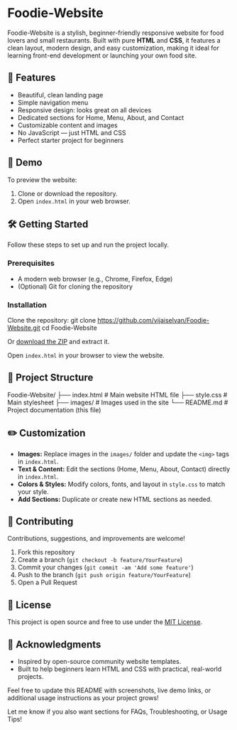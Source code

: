 # Foodie-Website

Foodie-Website is a stylish, beginner-friendly responsive website for food lovers and small restaurants. Built with pure **HTML** and **CSS**, it features a clean layout, modern design, and easy customization, making it ideal for learning front-end development or launching your own food site.

## 🌟 Features

- Beautiful, clean landing page
- Simple navigation menu
- Responsive design: looks great on all devices
- Dedicated sections for Home, Menu, About, and Contact
- Customizable content and images
- No JavaScript — just HTML and CSS
- Perfect starter project for beginners

## 🚀 Demo

To preview the website:

1. Clone or download the repository.
2. Open `index.html` in your web browser.

## 🛠️ Getting Started

Follow these steps to set up and run the project locally.

### Prerequisites

- A modern web browser (e.g., Chrome, Firefox, Edge)
- (Optional) Git for cloning the repository

### Installation

Clone the repository:
git clone https://github.com/vijaiselvan/Foodie-Website.git
cd Foodie-Website

Or [download the ZIP](https://github.com/vijaiselvan/Foodie-Website/archive/refs/heads/master.zip) and extract it.

Open `index.html` in your browser to view the website.

## 📁 Project Structure
Foodie-Website/
├── index.html # Main website HTML file
├── style.css # Main stylesheet
├── images/ # Images used in the site
└── README.md # Project documentation (this file)


## ✏️ Customization

- **Images:** Replace images in the `images/` folder and update the `<img>` tags in `index.html`.
- **Text & Content:** Edit the sections (Home, Menu, About, Contact) directly in `index.html`.
- **Colors & Styles:** Modify colors, fonts, and layout in `style.css` to match your style.
- **Add Sections:** Duplicate or create new HTML sections as needed.

## 🤝 Contributing

Contributions, suggestions, and improvements are welcome!

1. Fork this repository
2. Create a branch (`git checkout -b feature/YourFeature`)
3. Commit your changes (`git commit -am 'Add some feature'`)
4. Push to the branch (`git push origin feature/YourFeature`)
5. Open a Pull Request

## 📄 License

This project is open source and free to use under the [MIT License](LICENSE).

## 🙏 Acknowledgments

- Inspired by open-source community website templates.
- Built to help beginners learn HTML and CSS with practical, real-world projects.

Feel free to update this README with screenshots, live demo links, or additional usage instructions as your project grows!

Let me know if you also want sections for FAQs, Troubleshooting, or Usage Tips!


